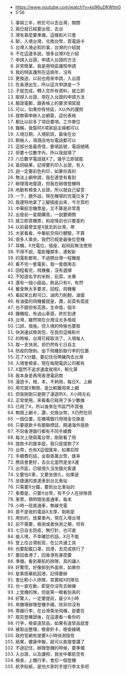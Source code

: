 - https://www.youtube.com/watch?v=kq96uDKWtm0
- 5:56

1. 事隔三年，終於可以去台灣，開關
1. 兩日就已經要出發，去台
1. 灣有甚麼要準備，這條影片只會
1. 聊，入境台灣，兑換台幣，買電話卡
1. 台灣入境必知的事，台灣的介紹就
1. 不在這邊多説，很多台灣X在介紹
1. 申請入台證，申請入台證的方法
1. 非常簡單，我是用特區護照申請
1. 我的特區護照在這兩年，沒有
1. 更換過，以前也用來申請，入台證
1. 在香港出生，所以這次申請是一下
1. 子就完成，轉入完所有資料，就立即
1. 取得入台證，現在入台證的申請方法
1. 驗證電郵，跟表格上的要求項寫就
1. 可以，如果你有特區，X以外的護照
1. 就無需申辦入台網簽，這份表格
1. 都比以前多了項目要項，工作單位
1. 職稱，我幫阿X項家庭主婦都可以
1. 入境日期，入境航班，最後在台
1. 聊絡人，項酒店地址電話都可以
1. 這部分是最奇怪，要填區號，電話號碼
1. 但要十位數字內，所以我就填了
1. 八位數字電話就X了，幾乎立即就能
1. 查詞結果，記得要列印入台證，有人
1. 説一定要彩色列印，如果你真的
1. 無法上網申請，我在連登有看到
1. 辦理落地簽證，但我在辦理登機時
1. 地勤有檢查入台證，所以就自己留意
1. 一下，題外話，現在機場的充電位多了
1. 我還特地拿了三腳插座出來，今次買的
1. 中華航空機票是，又不算是非常貴
1. 出發前一星期購買，一説要開關
1. 就立即買機票，和疫情前也只要差約
1. 以前最使宜是X就去到台灣，帶
1. 大家看看，中華航空飛行體驗，不算
1. 很多人乘坐，我們已經是最後位登機
1. 耳機，X充電位，插座，起飛前無法使用
1. 不得不説，電影種類多，連較新
1. 的電影都有，不過開台灣一程機是
1. 看不完一套電影，我一套戲用去
1. 回程看完，飛機餐，沒有選擇
1. 不知道名字的米粉，前菜，水果
1. 還有一個小甜品，飲品只有X，有然
1. 餐食無太多要求，回程，飛機餐
1. 看起來比較可口，滷肉力削麪，滷蛋
1. 有滷蛋的飛機餐就是，讚，前菜有腐皮
1. 也不錯但有芫茜，生命值，個半
1. 鍾機程，有過山車感，終於到達
1. 台灣，雖然現在台灣沒太多檢疫
1. 口誤，措施，但入境的時候也要取
1. 快測速試檢測包，在我剪這條影片
1. 的時候，台灣已經取消了，入境每人
1. 取一支快測，但仍然有七日自主
1. 防疫的限制，由下飛機到取行李的位置
1. 花了X分鐘，要記住勿帶豬肉去台灣
1. 入境會檢查，現在每間電訊公司都有
1. X當然不追求速度就用X，較化算
1. 我本身是再用香港電訊商
1. 漫遊卡，根，本，不夠用，每日X，上網
1. 用完就X無限，是比較難用來上網
1. 但我剛剛只是開了漫遊所X，X小時左右
1. 正常使用，來看看已經用了多少數據
1. 已用了X，所以後來在市區門市買張
1. 無限上網卡，讚，兑換台幣，X仍然在同
1. 一個位置，在機場銀行用現金兑換是
1. 只要提款卡有銀聯標誌，開通海外提款
1. 不同香港銀行都有不同手續費
1. 每次上限兩萬台幣，剛剛看了用
1. 提款卡的匯率是，我只是提款了X
1. 台幣，也有X這個匯率，如果扣除
1. 手續費的話，全取兩萬台幣，匯率
1. 應該會更好，去台北當然是坐X運
1. 出市區，已經很久沒坐國光客運
1. 又要怕X車，又要坐很久，如果是
1. 坐捷運的直達車到台北車站
1. 只需要X分鐘，要到台北車站的
1. 車費是，只要X台幣，有不少人在排隊買
1. 車票，預時間坐直通車，每本
1. 小時一班直通車，無線充電
1. 是不是我的電話X太厚，剛剛是
1. 用到的，放棄車內，現在入境台灣
1. 前不需要，檢測或者快測之類，但有
1. 七日自主防疫，無打針，也可直
1. 接入境，不幸確診的話，X日不能
1. 登上往台灣航班，在公共通工具
1. 也要配載口罩，回港，去完成旅行了
1. 要回香港了，回香港有甚麼要
1. 準備，看到華航的排隊，真的讓人
1. 好驚慌，好像排到外面來，如果你
1. 是乘搭華航回港，記得要辦
1. 會比較小人排隊，其實經X的隊伍
1. 也一直在動，即是你沒有去辦線
1. 上登機的隊，但是第一眼看到真的
1. 好驚人，一定要提前，最少X小時
1. 來機場辦理登機手續，除非你沒有
1. 寄艙行李，在台灣乘坐飛機，是要在
1. 取完登機證後，在這邊看一看你的
1. 行李，檢查違禁品，如果有違禁品就會
1. 被取出整理，檢查針卡，檢查綠碼
1. 政府官網有提要X小時快測陰性
1. 結果，健康申報，就可以直接會講了
1. 不過記住，辦理登機的時候，要準備
1. 入台證，以及護照，我坐中華航空有
1. 檢查，上機行李，會扣一個登機
1. 航李貼紙，是怕大家的手提行李太多吧
